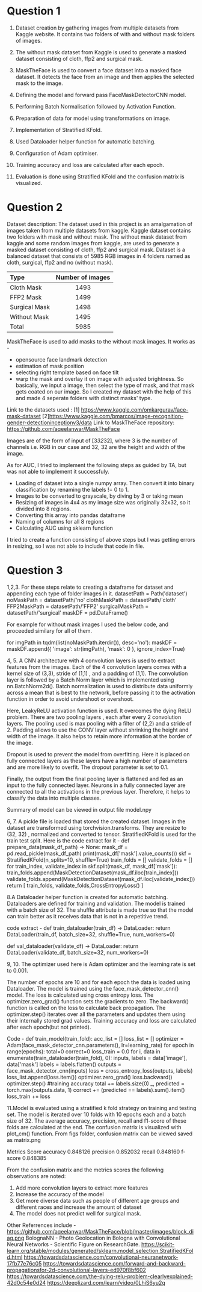 # Question 1

1. Dataset creation by gathering images from multiple datasets from Kaggle website. It contains two folders of with and without mask folders of images.

2. The without mask dataset from Kaggle is used to generate a masked dataset consisting of cloth, ffp2 and surgical mask. 

3. MaskTheFace is used to convert a face dataset into a masked face dataset. It detects the face from an image and then applies the selected mask to the image.

4. Defining the model and forward pass FaceMaskDetectorCNN model.

5. Performing Batch Normalisation followed by Activation Function.

6. Preparation of data for model using transformations on image.

7. Implementation of Stratified KFold.

8. Used Dataloader helper function for automatic batching.

9. Configuration of Adam optimiser.

10. Training accuracy and loss are calculated after each epoch.

11. Evaluation is done using Stratified KFold and the confusion matrix is visualized. 

# Question 2
Dataset description:
The dataset used in this project is an amalgamation of images taken from multiple datasets from kaggle. Kaggle dataset contains two folders with mask and without mask. The without mask dataset from kaggle and some random images from kaggle, are used to generate a masked dataset consisting of cloth, ffp2 and surgical mask. Dataset is a balanced dataset that consists of 5985 RGB images in 4 folders named as cloth, surgical, ffp2 and no (without mask). 

| Type | Number of images |
|:----------------------|:-----:|
| Cloth Mask | 1493 |
| FFP2 Mask | 1499 |
| Surgical Mask | 1498 |
| Without Mask | 1495 |
| Total | 5985 |

MaskTheFace is used to add masks to the without mask images. It works as -
- opensource face landmark detection
- estimation of mask position 
- selecting right template based on face tilt
- warp the mask and overlay it on image with adjusted brightness.
So basically, we input a image, then select the type of mask, and that mask gets coated on our image. So I created my dataset with the help of this and made 4 seperate folders with distinct masks' type.

Link to the datasets used :
[1] https://www.kaggle.com/omkargurav/face-mask-dataset
[2]https://www.kaggle.com/bmarcos/image-recognition-gender-detectioninceptionv3/data
Link to MaskTheFace repository: https://github.com/aqeelanwar/MaskTheFace

Images are of the form of input of [3*32*32], where 3 is the number of channels i.e. RGB in our case and 32, 32 are the height and width of the image. 

As for AUC, I tried to implement the following steps as guided by TA, but was not able to implement it successfuly.
- Loading of dataset into a single numpy array. Then convert it into binary classification by renaming the labels != 0 to 1.
- Images to be converted to grayscale, by diving by 3 or taking mean
- Resizing of images in 4x4 as my image size was originally 32x32, so it divided into 8 regions.
- Converting this array into pandas dataframe
- Naming of columns for all 8 regions 
- Calculating AUC using sklearn function

I tried to create a function consisting of above steps but I was getting errors in resizing, so I was not able to include that code in file.


# Question 3

1,2,3. 
For these steps relate to creating a dataframe for dataset and appending each type of folder images in it. 
datasetPath = Path('dataset')
noMaskPath = datasetPath/'no'
clothMaskPath = datasetPath/'cloth'
FFP2MaskPath = datasetPath/'FFP2'
surgicalMaskPath = datasetPath/'surgical'
maskDF = pd.DataFrame()

For example for without mask images I used the below code, and proceeded similary for all of them.

for imgPath in tqdm(list(noMaskPath.iterdir()), desc='no'):
    maskDF = maskDF.append({
        'image': str(imgPath),
        'mask': 0
    }, ignore_index=True)

4, 5. 
A CNN architecture with 4 convolution layers is used to extract features from the images. 
Each of the 4 convolution layers comes with a kernel size of (3,3), stride of (1,1) , and a padding of (1,1). The convolution layer is followed by a Batch Norm layer which is implemented using nn.BatchNorm2d(). Batch normalization is used to distribute data uniformly across a mean that is best to the network, before passing it to the activation function in order to avoid undershoot or overshoot.

Here, LeakyReLU activation function is used. It overcomes the dying ReLU problem. There are two pooling layers , each after every 2 convolution layers. The pooling used is max pooling with a filter of (2,2) and a stride of 2. Padding allows to use the CONV layer without shrinking the height and width of the 
image. It also helps to retain more information at the border of the image. 

Dropout is used to prevent the model from overfitting. Here it is placed on fully connected layers as these layers have a high number of parameters and are more likely to overfit. The dropout parameter is set to 0.1.

Finally, the output from the final pooling layer is flattened and fed as an input to the fully connected layer. Neurons in a fully connected layer are connected to all the activations in the previous layer. Therefore, it helps to classify the data into multiple classes.

Summary of model can be viewed in output file model.npy

6, 7.
A pickle file is loaded that stored the created dataset. Images in the dataset are transformed using torchvision.transforms. They are resize to (32, 32) , normalized and converted to tensor. StratifiedKFold is used for the train test split.
Here is the code extract for it - 
def prepare_data(mask_df_path) -> None:
        mask_df = pd.read_pickle(mask_df_path)
        print(mask_df['mask'].value_counts())
        skf = StratifiedKFold(n_splits=10, shuffle=True)
        train_folds = []
        validate_folds = []
        for train_index, validate_index in skf.split(mask_df, mask_df['mask']):
            train_folds.append(MaskDetectionDataset(mask_df.iloc[train_index]))
            validate_folds.append(MaskDetectionDataset(mask_df.iloc[validate_index]))
        return [
            train_folds, validate_folds,CrossEntropyLoss()
            ]

8.A Dataloader helper function is created for automatic batching. Dataloaders are defined for training and validation. The model is trained with a batch size of 32. The shuffle attribute is made true so that the model can train better as it receives data that is not in a repetitive trend.

code extract - 
def train_dataloader(train_df) -> DataLoader:
    return DataLoader(train_df, batch_size=32, shuffle=True, num_workers=0)

def val_dataloader(validate_df) -> DataLoader:
    return DataLoader(validate_df, batch_size=32, num_workers=0) 

9, 10.
The optimizer used here is Adam optimizer and the learning rate is set to 0.001.

The number of epochs are 10 and for each epoch the data is loaded using Dataloader. The model is trained using the face_mask_detector_cnn() model. The loss is calculated using cross entropy loss. The optimizer.zero_grad() function sets the gradients to zero. The backward() function is called on the loss to calculate back propagation. The optimizer.step() iterates over all the parameters and updates them using 
their internally stored grad values. Training accuracy and loss are calculated after each epoch(but not printed).

Code - 
def train_model(train_fold):
    acc_list = []
    loss_list = []
    optimizer = Adam(face_mask_detector_cnn.parameters(), lr=learning_rate)
    for epoch in range(epochs):
        total=0
        correct=0
        loss_train = 0.0
        for i, data in enumerate(train_dataloader(train_fold), 0):
            inputs, labels = data['image'], data['mask']
            labels = labels.flatten()
            outputs = face_mask_detector_cnn(inputs)
            loss = cross_entropy_loss(outputs, labels)
            loss_list.append(loss.item())
            optimizer.zero_grad() 
            loss.backward()
            optimizer.step()
            #training accuracy
            total += labels.size(0)
            _, predicted = torch.max(outputs.data, 1) 
            correct += (predicted == labels).sum().item() 
            loss_train += loss

11.Model is evaluated using a stratified k fold strategy on training and testing set. The model is iterated over 10 folds with 10 epochs each and a batch size of 32. The average accuracy, precision, recall and f1-score of these folds are calculated at the end. The confusion matrix is visualized with plot_cm() 
function. From figs folder, confusion matrix can be viewed saved as matrix.png

Metrics      Score
accuracy     0.848126
precision    0.852032
recall       0.848160
f-score      0.848385


From the confusion matrix and the metrics scores the following observations 
are noted:
1. Add more convolution layers to extract more features
2. Increase the accuracy of the model
3. Get more diverse data such as people of different age groups and different races and increase the amount of dataset
4. The model does not predict well for surgical mask. 

Other Referrences include - 
https://github.com/aqeelanwar/MaskTheFace/blob/master/images/block_diag.png
BolognaNN - Photo Geolocation in Bologna with Convolutional Neural Networks - Scientific Figure on ResearchGate. 
https://scikit-learn.org/stable/modules/generated/sklearn.model_selection.StratifiedKFold.html
https://towardsdatascience.com/convolutional-neuranetwork-17fb77e76c05
https://towardsdatascience.com/forward-and-backward-propagationsfor-2d-convolutional-layers-ed970f8bf602
https://towardsdatascience.com/the-dying-relu-problem-clearlyexplained-42d0c54e0d24
https://deeplizard.com/learn/video/0LhiS6yu2q